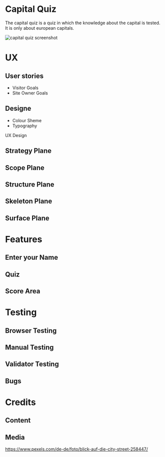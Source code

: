 # Capital Quiz

The capital quiz is a quiz in which the knowledge about the capital is tested. It is only about european capitals.

![capital quiz screenshot](https://github.com/FabiMe/capital-quiz/assets/136444209/2283b8f2-cdba-4caf-8149-5654869dde98)


# UX

## User stories

- Visitor Goals
- Site Owner Goals

## Designe

- Colour Sheme
- Typography

UX Design

## Strategy Plane
## Scope Plane
## Structure Plane
## Skeleton Plane
## Surface Plane

# Features

## Enter your Name 

## Quiz

## Score Area

# Testing

## Browser Testing
## Manual Testing 
## Validator Testing

## Bugs

# Credits

## Content
## Media
https://www.pexels.com/de-de/foto/blick-auf-die-city-street-258447/ 
